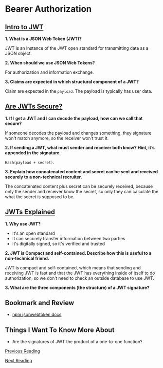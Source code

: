 # Bearer Authorization

## [Intro to JWT](https://jwt.io/introduction/)

**1. What is a JSON Web Token (JWT)?**

JWT is an instance of the JWT open standard for transmitting data as a JSON object.

**2. When should we use JSON Web Tokens?**

For authorization and information exchange.

**3. Claims are expected in which structural component of a JWT?**

Claim are expected in the `payload`. The payload is typically has user data.


## [Are JWTs Secure?](https://stackoverflow.com/questions/27301557/if-you-can-decode-jwt-how-are-they-secure)

**1. If I get a JWT and I can decode the payload, how can we call that secure?**

If someone decodes the payload and changes something, they signature won't match anymore, so the receiver won't trust it.

**2. If sending a JWT, what must sender and receiver both know? Hint, it’s appended in the signature.**

`Hash(payload + secret)`.

**3. Explain how concatenated content and secret can be sent and received securely to a non-technical recruiter.**

The concatenated content plus secret can be securely received, because only the sender and receiver know the secret, so only they can calculate the what the secret is supposed to be.

## [JWTs Explained](https://www.youtube.com/watch?v%3D926mknSW9Lo)

**1. Why use JWT?**

- It's an open standard
- It can securely transfer information between two parties
- It's digitally signed, so it's verified and trusted

**2. JWT is Compact and self-contained. Describe how this is useful to a non-technical friend.**

JWT is compact and self-contained, which means that sending and receiving JWT is fast and that the JWT has everything inside of itself to do authorization, so we don't need to check an outside database to use JWT.

**3. What are the three components (the structure) of a JWT signature?**



## Bookmark and Review

- [npm jsonwebtoken docs](https://www.npmjs.com/package/jsonwebtoken)


## Things I Want To Know More About

- Are the signatures of JWT the product of a one-to-one function?

[Previous Reading](./class-06.md)

[Next Reading](./class-08.md)
